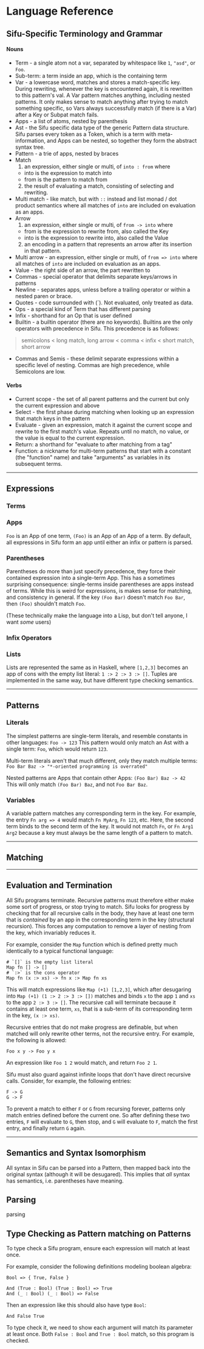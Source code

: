 # Language Reference

## Sifu-Specific Terminology and Grammar

#### Nouns

- Term - a single atom not a var, separated by whitespace like `1`, `"asd"`,
or `Foo`.
- Sub-term: a term inside an app, which is the containing term
- Var - a lowercase word, matches and stores a match-specific key. During
rewriting, whenever the key is encountered again, it is rewritten to this
pattern's val. A Var pattern matches anything, including nested patterns. It
only makes sense to match anything after trying to match something specific, so
Vars always successfully match (if there is a Var) after a Key or Subpat match
fails.
- Apps - a list of atoms, nested by parenthesis
- Ast - the Sifu specific data type of the generic Pattern data structure. Sifu
parses every token as a Token, which is a term with meta-information, and Apps
can be nested, so together they form the abstract syntax tree.
- Pattern - a trie of apps, nested by braces
- Match
  1. an expression, either single or multi, of `into : from` where
    - into is the expression to match into
    - from is the pattern to match from
  2. the result of evaluating a match, consisting of selecting and rewriting.
- Multi match - like match, but with `::` instead and list monad / dot product
semantics where all matches of `into` are included on evaluation as an apps.
- Arrow
  1. an expression, either single or multi, of `from -> into` where
    - from is the expression to rewrite from, also called the Key
    - into is the expression to rewrite into, also called the Value
  2. an encoding in a pattern that represents an arrow after its insertion in
that pattern.
- Multi arrow - an expression, either single or multi, of `from => into` where
all matches of `into` are included on evaluation as an apps.
- Value - the right side of an arrow, the part rewritten to
- Commas - special operator that delimits separate keys/arrows in patterns
- Newline - separates apps, unless before a trailing operator or within a nested
paren or brace.
- Quotes - code surrounded with (`). Not evaluated, only treated as data.
- Ops - a special kind of Term that has different parsing
- Infix - shorthand for an Op that is user defined
- Builtin - a builtin operator (there are no keywords). Builtins are the only
operators with precedence in Sifu. This precedence is as follows: 
> semicolons < long match, long arrow < comma < infix < short match, short arrow
  - Commas and Semis - these delimit separate expressions within a specific level of nesting. Commas are high precedence, while Semicolons are low. 

#### Verbs

- Current scope - the set of all parent patterns and the current but only the
current expression and above
- Select - the first phase during matching when looking up an expression that
match keys in the pattern
- Evaluate - given an expression, match it against the current scope and rewrite
to the first match's value. Repeats until no match, no value, or the value is
equal to the current expression.
- Return: a shorthand for "evaluate to after matching from a tag"
- Function: a nickname for multi-term patterns that start with a constant (the
"function" name) and take "arguments" as variables in its subsequent terms.


---

## Expressions

### Terms

### Apps
`Foo` is an App of one term, `(Foo)` is an App of an App of a term.
By default, all expressions in Sifu form an app until either an infix or pattern is parsed.


### Parentheses
Parentheses do more than just specify precedence, they force their contained
expression into a single-term App. This has a sometimes surprising consequence:
single-terms inside parentheses are apps instead of terms. While this is weird
for expressions, is makes sense for matching, and consistency in general. If the
key `(Foo Bar)` doesn't match `Foo Bar`, then `(Foo)` shouldn't match `Foo`.

(These technically make the language into a Lisp, but don't tell anyone, I want
_some_ users)

### Infix Operators

### Lists

Lists are represented the same as in Haskell, where `[1,2,3]` becomes an app of cons with the empty list literal: `1 :> 2 :> 3 :> []`. Tuples are implemented in the same way, but have different type checking semantics.

---

## Patterns

### Literals

The simplest patterns are single-term literals, and resemble constants in other
languages:
`Foo -> 123`
This pattern would only match an Ast with a single term:
`Foo`, which would return `123`.

Multi-term literals aren't that much different, only they match multiple terms:
`Foo Bar Baz -> "*-oriented programming is overrated"`

Nested patterns are Apps that contain other Apps:
`(Foo Bar) Baz -> 42`
This will only match `(Foo Bar) Baz`, and not `Foo Bar Baz`.

### Variables

A variable pattern matches any corresponding term in the key. For example, the entry `Fn arg => 4` would match `Fn MyArg`, `Fn 123`, etc. Here, the second term binds to the second term of the key. It would not match `Fn`, or `Fn Arg1 Arg2` because a key must always be the same length of a pattern to match.

---

## Matching

---

## Evaluation and Termination

All Sifu programs terminate. Recursive patterns must therefore either make some sort of progress, or stop trying to match. Sifu looks for progress by checking that for all recursive calls in the body, they have at least one term that is _contained_ by an app in the corresponding term in the key (structural recursion). This forces any computation to remove a layer of nesting from the key, which invariably reduces it.

For example, consider the `Map` function which is defined pretty much identically to a typical functional language:
```
# `[]` is the empty list literal
Map fn [] -> []
# `:>` is the cons operator
Map fn (x :> xs) -> fn x :> Map fn xs
```
This will match expressions like `Map (+1) [1,2,3]`, which after desugaring into `Map (+1) (1 :> 2 :> 3 :> [])` matches and binds `x` to the app `1` and `xs` to the app `2 :> 3 :> []`. The recursive call will terminate because it contains at least one term, `xs`, that is a sub-term of its corresponding term in the key, `(x :> xs)`.

Recursive entries that do not make progress are definable, but when matched will only rewrite other terms, not the recursive entry. For example, the following is allowed:
```
Foo x y -> Foo y x
```
An expression like `Foo 1 2` would match, and return `Foo 2 1`.

Sifu must also guard against infinite loops that don't have direct recursive
calls. Consider, for example, the following entries:
```
F -> G
G -> F
```
To prevent a match to either `F` or `G` from recursing forever, patterns only match entries defined before the current one. So after defining these two entries, `F` will evaluate to `G`, then stop, and `G` will evaluate to `F`, match the first entry, and finally return `G` again.

---

## Semantics and Syntax Isomorphism

All syntax in Sifu can be parsed into a Pattern, then mapped back into the original syntax (although it will be desugared). This implies that _all_ syntax has semantics, i.e. parentheses have meaning.

## Parsing

parsing

## Type Checking as Pattern matching on Patterns

To type check a Sifu program, ensure each expression will match at least once.

For example, consider the following definitions modeling boolean algebra:
```
Bool => { True, False }

And (True : Bool) (True : Bool) => True
And (_ : Bool) (_ : Bool) => False 
```
Then an expression like this should also have type `Bool`:
```
And False True
```
To type check it, we need to show each argument will match its parameter at least once. Both `False : Bool` and `True : Bool` match, so this program is checked.
